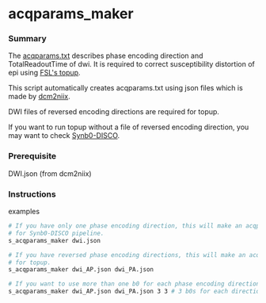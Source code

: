 # acqparams_maker

### Summary

The [acqparams.txt](https://fsl.fmrib.ox.ac.uk/fsl/fslwiki/topup/TopupUsersGuide#:~:text=encode%20blips%20first.-,%2D%2Ddatain,-This%20parameter%20specifies) describes phase encoding direction and TotalReadoutTime of dwi. It is required to correct susceptibility distortion of epi using [FSL's topup](https://fsl.fmrib.ox.ac.uk/fsl/fslwiki/topup/TopupUsersGuide). 

This script automatically creates acqparams.txt using json files which is made by [dcm2niix](https://github.com/rordenlab/dcm2niix).

DWI files of reversed encoding directions are required for topup.

If you want to run topup without a file of reversed encoding direction, you may want to check [Synb0-DISCO](https://github.com/MASILab/Synb0-DISCO).

### Prerequisite

DWI.json (from dcm2niix)

### Instructions

examples

```bash
# If you have only one phase encoding direction, this will make an acqparams.txt
# for Synb0-DISCO pipeline.
s_acqparams_maker dwi.json

# If you have reversed phase encoding directions, this will make an acqparams.txt
# for topup.
s_acqparams_maker dwi_AP.json dwi_PA.json

# If you want to use more than one b0 for each phase encoding directions
s_acqparams_maker dwi_AP.json dwi_PA.json 3 3 # 3 b0s for each direction
```
